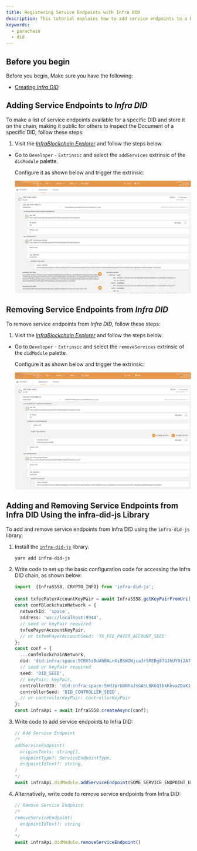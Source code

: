 ```yaml
---
title: Registering Service Endpoints with Infra DID
description: This tutorial explains how to add service endpoints to a DID registered with Infra DID.
keywords:
  - parachain
  - did
---
```


## Before you begin

Before you begin, Make sure you have the following:

- [Creating *Infra DID*](./create-infra-did.md)

## Adding Service Endpoints to *Infra DID*

To make a list of service endpoints available for a specific DID and store it on the chain, making it public for others to inspect the Document of a specific DID, follow these steps:

1. Visit the [*InfraBlockchain Explorer*](https://portal.infrablockspace.net) and follow the steps below.

  - Go to `Developer` - `Extrinsic` and select the `addServices` extrinsic of the `didModule` palette.

    Configure it as shown below and trigger the extrinsic:

    ![add-services](../../../../../media/images/docs/infrablockchain/tutorials/service-chains/infra-did-parachain/add-services.png)

## Removing Service Endpoints from *Infra DID*

To remove service endpoints from *Infra DID*, follow these steps:

1. Visit the [*InfraBlockchain Explorer*](https://portal.infrablockspace.net) and follow the steps below.

  - Go to `Developer` - `Extrinsic` and select the `removeServices` extrinsic of the `didModule` palette.

    Configure it as shown below and trigger the extrinsic:

    ![remove-services](../../../../../media/images/docs/infrablockchain/tutorials/service-chains/infra-did-parachain/remove-services.png)

## Adding and Removing Service Endpoints from Infra DID Using the infra-did-js Library

To add and remove service endpoints from Infra DID using the `infra-did-js` library:

1. Install the [`infra-did-js`](https://github.com/InfraBlockchain/infra-did-js) library.

    ```shell
    yarn add infra-did-js
    ```

2. Write code to set up the basic configuration code for accessing the Infra DID chain, as shown below:

    ```typescript
    import  {InfraSS58, CRYPTO_INFO} from 'infra-did-js';

    const txfeePaterAccountKeyPair = await InfraSS58.getKeyPairFromUri('//Alice', 'sr25519');
    const confBlockchainNetwork = {
      networkId: 'space',
      address: 'ws://localhost:9944',
      // seed or keyPair required
      txfeePayerAccountKeyPair,
      // or txfeePayerAccountSeed: 'TX_FEE_PAYER_ACCOUNT_SEED'
    };
    const conf = {
      ...confBlockchainNetwork,
      did: 'did:infra:space:5CRV5zBdAhBALnXiBSWZWjca3rSREBg87GJ6UY9i2A7y1rCs',
      // seed or keyPair required
      seed: 'DID_SEED',
      // keyPair: keyPair,
      controllerDID: 'did:infra:space:5HdJprb8NhaJsGASLBKGQ1bkKkvaZDaK1FxTbJRXNShFuqgY'
      controllerSeed: 'DID_CONTROLLER_SEED',
      // or controllerKeyPair: controllerKeyPair
    };
    const infraApi = await InfraSS58.createAsync(conf);
    ```

3. Write code to add service endpoints to Infra DID:

    ```typescript
    // Add Service Endpoint
    /*
    addServiceEndpoint(
      originsTexts: string[],
      endpointType?: ServiceEndpointType,
      endpointIdText?: string,
    )
    */
    await infraApi.didModule.addServiceEndpoint(SOME_SERVICE_ENDPOINT_URLS)
    ```

4. Alternatively, write code to remove service endpoints from Infra DID:

    ```typescript
    // Remove Service Endpoint
    /*
    removeServiceEndpoint(
      endpointIdText?: string
    )
    */
    await infraApi.didModule.removeServiceEndpoint()
    ```